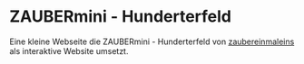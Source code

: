 # ZAUBERmini - Hunderterfeld

Eine kleine Webseite die ZAUBERmini - Hunderterfeld von [zaubereinmaleins](https://www.zaubereinmaleins.de/) als interaktive Website umsetzt.